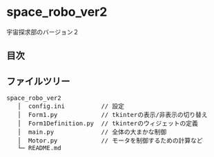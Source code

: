 # space_robo_ver2
宇宙探求部のバージョン２

## 目次


## ファイルツリー
<pre>
space_robo_ver2
   │  config.ini          // 設定
   │  Form1.py            // tkinterの表示/非表示の切り替え
   │  Form1Definition.py  // tkinterのウィジェットの定義
   │  main.py             // 全体の大まかな制御
   │  Motor.py            // モータを制御するための計算など
   └─ README.md          
</pre>